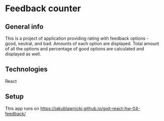 # Feedback counter

## General info

This is a project of application providing rating with feedback options - good,
neutral, and bad. Amounts of each option are displayed. Total amount of all the
options and percentage of good options are calculated and displayed as well.

## Technologies

React

## Setup

This app runs on https://jakublawnicki.github.io/goit-react-hw-04-feedback/
